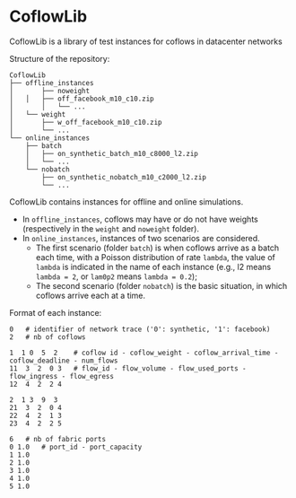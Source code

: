 # CoflowLib
CoflowLib is a library of test instances for coflows in datacenter networks


Structure of the repository:
```
CoflowLib
├── offline_instances
│      	├── noweight
│ 	│ 	├── off_facebook_m10_c10.zip
│   	│  	└── ...
│	└── weight
│	 	├── w_off_facebook_m10_c10.zip
│	  	└── ...
└── online_instances
   	├── batch
 	│ 	├── on_synthetic_batch_m10_c8000_l2.zip
   	│  	└── ...
   	└── nobatch
 	 	├── on_synthetic_nobatch_m10_c2000_l2.zip
  		└── ...
```

CoflowLib contains instances for offline and online simulations.
* In `offline_instances`, coflows may have or do not have weights (respectively in the `weight` and `noweight` folder).
* In `online_instances`, instances of two scenarios are considered. 
	* The first scenario (folder `batch`) is when coflows arrive as a batch each time, with a Poisson distribution of rate `lambda`, the value of `lambda` is indicated in the name of each instance (e.g., l2 means `lambda = 2`, or `lam0p2` means `lambda = 0.2`);
	* The second scenario (folder `nobatch`) is the basic situation, in which coflows arrive each at a time.


Format of each instance:

```
0	# identifier of network trace ('0': synthetic, '1': facebook)
2 	# nb of coflows

1  1 0  5  2	# coflow id - coflow_weight - coflow_arrival_time - coflow_deadline - num_flows
11  3  2  0 3	# flow_id - flow_volume - flow_used_ports - flow_ingress - flow_egress
12  4  2  2 4

2  1 3  9  3
21  3  2  0 4
22  4  2  1 3
23  4  2  2 5

6	# nb of fabric ports
0 1.0	# port_id - port_capacity	
1 1.0
2 1.0
3 1.0
4 1.0
5 1.0
```

